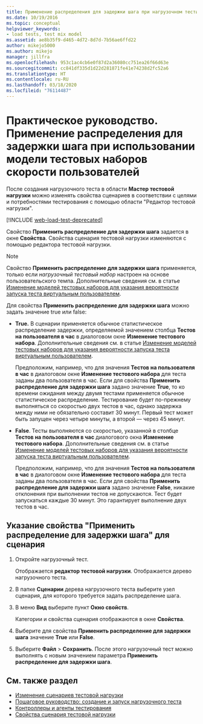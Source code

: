 ```yaml
---
title: Применение распределения для задержки шага при нагрузочном тестировании
ms.date: 10/19/2016
ms.topic: conceptual
helpviewer_keywords:
- load tests, test mix model
ms.assetid: ae8b35f9-d465-4d72-8d7d-7b56ae6ffd22
author: mikejo5000
ms.author: mikejo
manager: jillfra
ms.openlocfilehash: 953c1ac4cb6e0f87d2a36080cc751ea26f66d63e
ms.sourcegitcommit: cc841df335d1d22d281871fe41e74238d2fc52a6
ms.translationtype: HT
ms.contentlocale: ru-RU
ms.lasthandoff: 03/18/2020
ms.locfileid: "76114487"
---
```

# <a name="how-to-apply-distribution-to-pacing-delay-for-a-user-pace-test-mix-model"></a>Практическое руководство. Применение распределения для задержки шага при использовании модели тестовых наборов скорости пользователей

После создания нагрузочного теста в области **Мастер тестовой нагрузки** можно изменять свойства сценариев в соответствии с целями и потребностями тестирования с помощью области "Редактор тестовой нагрузки".

[!INCLUDE [web-load-test-deprecated](includes/web-load-test-deprecated.md)]

Свойство **Применить распределение для задержки шага** задается в окне **Свойства**. Свойства сценария тестовой нагрузки изменяются с помощью редактора тестовой нагрузки.

> [!NOTE]
> Свойство **Применить распределение для задержки шага** применяется, только если *нагрузочный тестовый набор* настроен на основе пользовательского темпа. Дополнительные сведения см. в статье [Изменение моделей тестовых наборов для указания вероятности запуска теста виртуальным пользователем](../test/edit-test-mix-models-to-specify-the-probability-of-a-virtual-user-running-a-test.md).

Для свойства **Применить распределение для задержки шага** можно задать значение true или false:

- **True.** В сценарии применяется обычное статистическое распределение задержки, определяемой значением столбца **Тестов на пользователя в час** в диалоговом окне **Изменение тестового набора**. Дополнительные сведения см. в статье [Изменение моделей тестовых наборов для указания вероятности запуска теста виртуальным пользователем](../test/edit-test-mix-models-to-specify-the-probability-of-a-virtual-user-running-a-test.md).

     Предположим, например, что для значения **Тестов на пользователя в час** в диалоговом окне **Изменение тестового набора** для теста заданы два пользователя в час. Если для свойства **Применить распределение для задержки шага** задано значение **True**, то ко времени ожидания между двумя тестами применяется обычное статистическое распределение. Тестирование будет по-прежнему выполняться со скоростью двух тестов в час, однако задержка между ними не обязательно составит 30 минут. Первый тест может быть запущен через четыре минуты, а второй — через 45 минут.

- **False**. Тесты выполняются со скоростью, указанной в столбце **Тестов на пользователя в час** диалогового окна **Изменение тестового набора**. Дополнительные сведения см. в статье [Изменение моделей тестовых наборов для указания вероятности запуска теста виртуальным пользователем](../test/edit-test-mix-models-to-specify-the-probability-of-a-virtual-user-running-a-test.md).

     Предположим, например, что для значения **Тестов на пользователя в час** в диалоговом окне **Изменение тестового набора** для теста заданы два пользователя в час. Если для свойства **Применить распределение для задержки шага** задано значение **False**, никакие отклонения при выполнении тестов не допускаются. Тест будет запускаться каждые 30 минут. Это гарантирует выполнение двух тестов в час.

## <a name="to-specify-the-apply-distribution-to-pacing-delay-property-setting-for-a-scenario"></a>Указание свойства "Применить распределение для задержки шага" для сценария

1. Откройте нагрузочный тест.

   Отображается **редактор тестовой нагрузки**. Отображается дерево нагрузочного теста.

2. В папке **Сценарии** дерева нагрузочного теста выберите узел сценария, для которого требуется задать распределение шага.

3. В меню **Вид** выберите пункт **Окно свойств**.

   Категории и свойства сценария отображаются в окне **Свойства**.

4. Выберите для свойства **Применить распределение для задержки шага** значение **True** или **False**.

5. Выберите **Файл** > **Сохранить**. После этого нагрузочный тест можно выполнять с новым значением параметра **Применить распределение для задержки шага**.

## <a name="see-also"></a>См. также раздел

- [Изменение сценариев тестовой нагрузки](../test/edit-load-test-scenarios.md)
- [Пошаговое руководство: создание и запуск нагрузочного теста](../test/walkthrough-create-and-run-a-load-test.md)
- [Контроллеры и агенты тестирования](configure-test-agents-and-controllers-for-load-tests.md)
- [Свойства сценария тестовой нагрузки](../test/load-test-scenario-properties.md)
